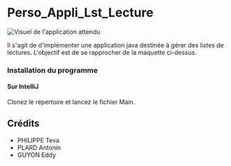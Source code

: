 # Perso_Appli_Lst_Lecture

![Visuel de l'application attendu](assets/readme/screen%20visuel.jpg)

Il s'agit de d'implémenter une application java destinée à gérer des listes de lectures. L'objectif est de se rapprocher de la maquette ci-dessus.

### Installation du programme
#### Sur IntelliJ

Clonez le répertoire et lancez le fichier Main.

## Crédits
- PHILIPPE Teva
- PLARD Antonin
- GUYON Eddy